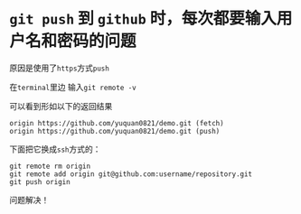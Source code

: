 # `git push` 到 `github` 时，每次都要输入用户名和密码的问题

原因是使用了`https`方式`push`

在`terminal`里边 输入`git remote -v`

可以看到形如以下的返回结果
```
origin https://github.com/yuquan0821/demo.git (fetch)
origin https://github.com/yuquan0821/demo.git (push)
```

下面把它换成`ssh`方式的：
```
git remote rm origin
git remote add origin git@github.com:username/repository.git
git push origin
```

问题解决！
